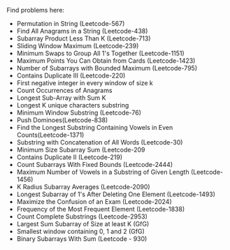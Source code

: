 Find problems here: 
- Permutation in String (Leetcode-567)
- Find All Anagrams in a String (Leetcode-438)
- Subarray Product Less Than K (Leetcode-713)
- Sliding Window Maximum (Leetcode-239)
- Minimum Swaps to Group All 1's Together (Leetcode-1151)
- Maximum Points You Can Obtain from Cards (Leetcode-1423)
- Number of Subarrays with Bounded Maximum (Leetcode-795)
- Contains Duplicate III (Leetcode-220)
- First negative integer in every window of size k
- Count Occurrences of Anagrams
- Longest Sub-Array with Sum K
- Longest K unique characters substring
- Minimum Window Substring (Leetcode-76)
- Push Dominoes(Leetcode-838)
- Find the Longest Substring Containing Vowels in Even Counts(Leetcode-1371)
- Substring with Concatenation of All Words (Leetcode-30)
- Minimum Size Subarray Sum (Leetcode-209
- Contains Duplicate II (Leetcode-219)
- Count Subarrays With Fixed Bounds (Leetcode-2444)
- Maximum Number of Vowels in a Substring of Given Length (Leetcode-1456)
- K Radius Subarray Averages (Leetcode-2090)
- Longest Subarray of 1's After Deleting One Element (Leetcode-1493)
- Maximize the Confusion of an Exam (Leetcode-2024)
- Frequency of the Most Frequent Element (Leetcode-1838)
- Count Complete Substrings (Leetcode-2953)
- Largest Sum Subarray of Size at least K (GfG)
- Smallest window containing 0, 1 and 2 (GfG)
- Binary Subarrays With Sum (Leetcode - 930)
